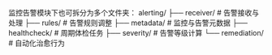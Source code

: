 监控告警模块下也可拆分为多个文件夹：
alerting/
├── receiver/       # 告警接收与处理
├── rules/          # 告警规则调整
├── metadata/       # 监控与告警元数据
├── healthcheck/    # 周期体检任务
├── severity/       # 告警等级计算
└── remediation/    # 自动化治愈行为